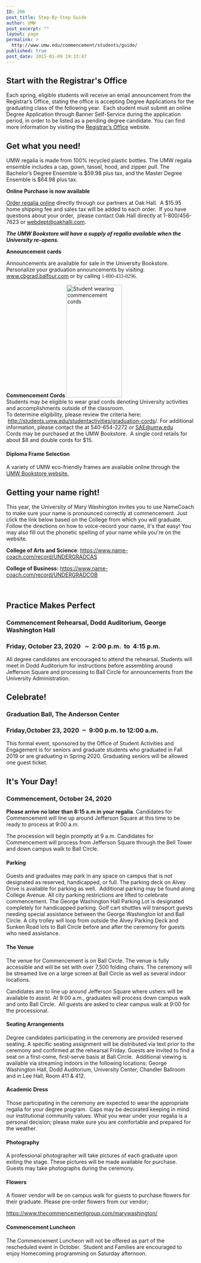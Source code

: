 ```yaml
---
ID: 206
post_title: Step-By-Step Guide
author: UMW
post_excerpt: ""
layout: page
permalink: >
  http://www.umw.edu/commencement/students/guide/
published: true
post_date: 2015-01-09 19:33:47
---
```

<h2>Start with the Registrar's Office</h2>
Each spring, eligible students will receive an email announcement from the Registrar’s Office, stating the office is accepting Degree Applications for the graduating class of the following year.  Each student must submit an online Degree Application through Banner Self-Service during the application period, in order to be listed as a pending degree candidate. You can find more information by visiting the <a href="http://academics.umw.edu/registrar/graduation-information/">Registrar’s Office</a> website.
<h2>Get what you need!</h2>
<div>

UMW regalia is made from 100% recycled plastic bottles. The UMW regalia ensemble includes a cap, gown, tassel, hood, and zipper pull. The Bachelor’s Degree Ensemble is $59.98 plus tax, and the Master Degree Ensemble is $64.98 plus tax.

<strong>Online Purchase is now available</strong>

</div>
<div>

<a href="https://umw.shopoakhalli.com/purchasewizard/Welcome">Order regalia online</a> directly through our partners at Oak Hall.  A $15.95 home shipping fee and sales tax will be added to each order.  If you have questions about your order,  please contact Oak Hall directly at 1-800/456-7623 or <a href="mailto:webdept@oakhalli.com">webdept@oakhalli.com.</a>

<strong><em>The UMW Bookstore will have a supply of regalia available when the University re-opens.</em></strong>

<strong>Announcement cards</strong>

Announcements are available for sale in the University Bookstore. Personalize your graduation announcements by visiting: <a href="http://www.cbgrad.balfour.com">www.cbgrad.balfour.com</a> or by calling<span style="color: #212121;font-family: 'Times New Roman',serif"> 1-800-433-0296.</span>
<div><strong>Commencement Cords</strong>
<a href="http://www.umw.edu/commencement/wp-content/uploads/sites/13/2015/01/cordscrop.png"><img class="alignright wp-image-467 size-medium" src="http://www.umw.edu/commencement/wp-content/uploads/sites/13/2015/01/cordscrop-148x300.png" alt="Student wearing commencement cords" width="148" height="300" /></a></div>
<div>Students may be eligible to wear grad cords denoting University activities and accomplishments outside of the classroom.</div>
<div>To determine eligibility, please review the criteria here:  <a href="https://students.umw.edu/studentactivities/graduation-cords/">http://students.umw.edu/studentactivities/graduation-cords</a>/. For additional information, please contact the at 540-654-2272 or <a href="mailto:SAE@umw.edu">SAE@umw.edu</a></div>
<div>Cords may be purchased at the UMW Bookstore.  A single cord retails for about $8 and double cords for $15.</div>
<h4>Diploma Frame Selection</h4>
A variety of UMW eco-friendly frames are available online through the <a href="https://umw.bncollege.com/shop/umw/products/gifts-accessories/diploma-frames/diploma-frames-40570?parentSubCatIdFlag=true" target="_blank" rel="noopener noreferrer">UMW Bookstore website.</a>
<h2>Getting your name right!</h2>
This year, the University of Mary Washington invites you to use NameCoach to make sure your name is pronounced correctly at commencement. Just click the link below based on the College from which you will graduate. Follow the directions on how to voice-record your name, it's that easy! You may also fill out the phonetic spelling of your name while you're on the website.

<strong>College of Arts and Science</strong>: https://www.name-coach.com/record/UNDERGRADCAS

<strong>College of Business:</strong> https://www.name-coach.com/record/UNDERGRADCOB

</div>
&nbsp;
<h2>Practice Makes Perfect</h2>
<h3>Commencement Rehearsal, Dodd Auditorium, George Washington Hall</h3>
<h3>Friday, October 23, 2020   ~  2:00 p.m.  to  4:15 p.m.</h3>
All degree candidates are encouraged to attend the rehearsal<em><strong>. </strong></em> Students will meet in Dodd Auditorium for instructions before assembling around Jefferson Square and processing to Ball Circle for announcements from the University Administration.
<div>
<h2>Celebrate!</h2>
</div>
<h3>Graduation Ball, The Anderson Center</h3>
<h3>Friday,October 23, 2020  ~  9:00 p.m. to 12:00 a.m.</h3>
This formal event, sponsored by the Office of Student Activities and Engagement is for seniors and graduate students who graduated in Fall 2019 or are graduating in Spring 2020. Graduating seniors will be allowed one guest ticket.
<h2>It's Your Day!</h2>
<h3>Commencement, October 24, 2020</h3>
<strong>Please arrive no later than 8:15 a.m in your regalia</strong>. Candidates for Commencement will line up around Jefferson Square at this time to be ready to process at 9:00 a.m.

The procession will begin promptly at 9 a.m. Candidates for Commencement will process from Jefferson Square through the Bell Tower and down campus walk to Ball Circle.
<h4>Parking</h4>
Guests and graduates may park in any space on campus that is not designated as reserved, handicapped, or full. The parking deck on Alvey Drive is available for parking as well.  Additional parking may be found along College Avenue. All city parking restrictions are lifted to celebrate commencement. The George Washington Hall Parking Lot is designated completely for handicapped parking. Golf cart shuttles will transport guests needing special assistance between the George Washington lot and Ball Circle. A city trolley will loop from outside the Alvey Parking Deck and Sunken Road lots to Ball Circle before and after the ceremony for guests who need assistance.
<h4>The Venue</h4>
The venue for Commencement is on Ball Circle. The venue is fully accessible and will be set with over 7,500 folding chairs. The ceremony will be streamed live on a large screen at Ball Circle as well as several indoor locations.

Candidates are to line up around Jefferson Square where ushers will be available to assist. At 9:00 a.m., graduates will process down campus walk and onto Ball Circle.  All guests are asked to clear campus walk at 9:00 for the processional.
<h4>Seating Arrangements</h4>
Degree candidates participating in the ceremony are provided reserved seating. A specific seating assignment will be distributed via text prior to the ceremony and confirmed at the rehearsal Friday. Guests are invited to find a seat on a first-come, first-serve basis at Ball Circle.  Additional viewing is available via streaming indoors in the following locations: George Washington Hall, Dodd Auditorium, University Center, Chandler Ballroom and in Lee Hall, Room 411 &amp; 412.
<h4>Academic Dress</h4>
Those participating in the ceremony are expected to wear the appropriate regalia for your degree program.  Caps may be decorated keeping in mind our institutional community values. What you wear under your regalia is a personal decision; please make sure you are comfortable and prepared for the weather.
<h4>Photography</h4>
A professional photographer will take pictures of each graduate upon exiting the stage. These pictures will be made available for purchase. Guests may take photographs during the ceremony.
<h4>Flowers</h4>
A flower vendor will be on campus walk for guests to purchase flowers for their graduate. Please pre-order flowers from our vendor;

<a href="https://www.thecommencementgroup.com/marywashington/">https://www.thecommencementgroup.com/marywashington/</a>
<h4>Commencement Luncheon</h4>
The Commencement Luncheon will not be offered as part of the rescheduled event in October.  Student and Families are encouraged to enjoy Homecoming programming on Saturday afternoon.